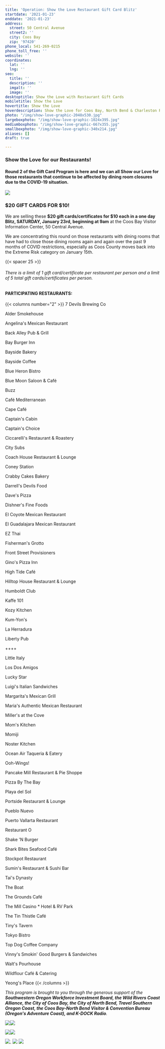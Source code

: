 ```yaml
---
title: 'Operation: Show the Love Restaurant Gift Card Blitz'
startdate: '2021-01-23'
enddate: '2021-01-23'
address:
  street: 50 Central Avenue
  street2: ''
  city: Coos Bay
  zip: '97420'
phone_local: 541-269-0215
phone_toll_free: ''
website: ''
coordinates:
  lat: ''
  lng: ''
seo:
  title: ''
  description: ''
  imgalt: ''
  image: ''
desktoptitle: Show the Love with Restaurant Gift Cards
mobiletitle: Show the Love
hovertitle: Show the Love
hoverdescription: Show the Love for Coos Bay, North Bend & Charleston Restaurants!
photo: "/img/show-love-graphic-2048x530.jpg"
largeboxphoto: "/img/show-love-graphic-1024x395.jpg"
mediumboxphoto: "/img/show-love-graphic-667x355.jpg"
smallboxphoto: "/img/show-love-graphic-340x214.jpg"
aliases: []
draft: true

---
```

### Show the Love for our Restaurants!

#### Round 2 of the Gift Card Program is here and we can all Show our Love for those restaurants that continue to be affected by dining room closures due to the COVID-19 situation.

![](/img/show-love-graphic-2048x530.jpg)

### $20 GIFT CARDS FOR $10!

We are selling these **$20 gift cards/certificates for $10 each in a one day Blitz, SATURDAY, January 23rd, beginning at 9am** at the Coos Bay Visitor Information Center, 50 Central Avenue.

We are concentrating this round on those restaurants with dining rooms that have had to close those dining rooms again and again over the past 9 months of COVID restrictions, especially as Coos County moves back into the Extreme Risk category on January 15th.

{{< spacer 25 >}}

###### _There is a limit of 1 gift card/certificate per restaurant per person and a limit of 5 total gift cards/certificates per person._

#### PARTICIPATING RESTAURANTS:

{{< columns number="2" >}} 7 Devils Brewing Co

Alder Smokehouse

Angelina's Mexican Restaurant

Back Alley Pub & Grill

Bay Burger Inn

Bayside Bakery

Bayside Coffee

Blue Heron Bistro

Blue Moon Saloon & Café

Buzz

Café Mediterranean

Cape Café

Captain's Cabin

Captain's Choice

Ciccarelli's Restaurant & Roastery

City Subs

Coach House Restaurant & Lounge

Coney Station

Crabby Cakes Bakery

Darrell's Devils Food

Dave's Pizza

Dishner's Fine Foods

El Coyote Mexican Restaurant

El Guadalajara Mexican Restaurant

EZ Thai

Fisherman's Grotto

Front Street Provisioners

Gino's Pizza Inn

High Tide Café

Hilltop House Restaurant & Lounge

Humboldt Club

Kaffe 101

Kozy Kitchen

Kum-Yon's

La Herradura

Liberty Pub

\++++

Little Italy

Los Dos Amigos

Lucky Star

Luigi's Italian Sandwiches

Margarita's Mexican Grill

Maria's Authentic Mexican Restaurant

Miller's at the Cove

Mom's Kitchen

Momiji

Noster Kitchen

Ocean Air Taqueria & Eatery

Ooh-Wings!

Pancake Mill Restaurant & Pie Shoppe

Pizza By The Bay

Playa del Sol

Portside Restaurant & Lounge

Pueblo Nuevo

Puerto Vallarta Restaurant

Restaurant O

Shake 'N Burger

Shark Bites Seafood Café

Stockpot Restaurant

Sumin's Restaurant & Sushi Bar

Tai's Dynasty

The Boat

The Grounds Café

The Mill Casino * Hotel & RV Park

The Tin Thistle Café

Tiny's Tavern

Tokyo Bistro

Top Dog Coffee Company

Vinny's Smokin' Good Burgers & Sandwiches

Walt's Pourhouse

Wildflour Café & Catering

Yeong's Place {{< /columns >}}

_This program is brought to you through the generous support of the **Southwestern Oregon Workforce Investment Board, the Wild Rivers Coast Alliance, the City of Coos Bay, the City of North Bend, Travel Southern Oregon Coast, the Coos Bay-North Bend Visitor & Convention Bureau (Oregon's Adventure Coast), and K-DOCK Radio**._

![](/img/sowib-png.png)![](/img/wrca_clearbg.png)

![](/img/city-cb-logo-color.gif)![](/img/city-of-north-bend-logo-color.jpg)

![](/img/tsoc-logo.jpg).          ![](/img/oac-logo-2018-sm.jpg)                     ![](/img/kdock.png)